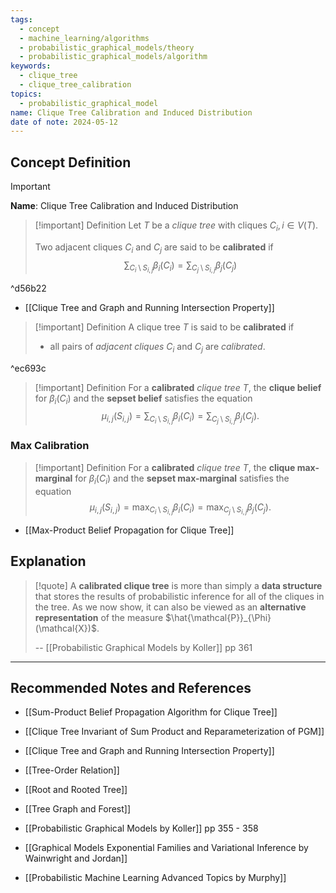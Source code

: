 ```yaml
---
tags:
  - concept
  - machine_learning/algorithms
  - probabilistic_graphical_models/theory
  - probabilistic_graphical_models/algorithm
keywords:
  - clique_tree
  - clique_tree_calibration
topics:
  - probabilistic_graphical_model
name: Clique Tree Calibration and Induced Distribution
date of note: 2024-05-12
---
```


## Concept Definition

>[!important]
>**Name**: Clique Tree Calibration and Induced Distribution

>[!important] Definition
>Let $T$ be a *clique tree* with cliques $C_{i}, i\in V(T)$.
>
>Two adjacent cliques $C_{i}$ and $C_{j}$ are said to be **calibrated** if 
>$$
>\sum_{C_{i} \setminus S_{i,j}}\beta_{i}(C_{i}) = \sum_{C_{j} \setminus S_{i,j}}\beta_{j}(C_{j})
>$$
>

^d56b22

- [[Clique Tree and Graph and Running Intersection Property]]

>[!important] Definition
>A clique tree $T$ is said to be **calibrated** if 
>- all pairs of *adjacent cliques* $C_{i}$ and $C_{j}$ are *calibrated*.

^ec693c

>[!important] Definition
>For a **calibrated** *clique tree* $T$,  the  **clique belief** for $\beta_{i}(C_{i})$ and the **sepset belief** satisfies the equation $$\mu_{i,j}(S_{i,j}) = \sum_{C_{i} \setminus S_{i,j}}\beta_{i}(C_{i}) = \sum_{C_{j} \setminus S_{i,j}}\beta_{j}(C_{j}).$$

### Max Calibration

>[!important] Definition
>For a **calibrated** *clique tree* $T$,  the  **clique max-marginal** for $\beta_{i}(C_{i})$ and the **sepset max-marginal** satisfies the equation $$\mu_{i,j}(S_{i,j}) = \max_{C_{i} \setminus S_{i,j}}\beta_{i}(C_{i}) = \max_{C_{j} \setminus S_{i,j}}\beta_{j}(C_{j}).$$

- [[Max-Product Belief Propagation for Clique Tree]]

## Explanation

>[!quote]
>A **calibrated clique tree** is more than simply a **data structure** that stores the results of probabilistic inference for all of the cliques in the tree. As we now show, it can also be viewed as an **alternative representation** of the measure $\hat{\mathcal{P}}_{\Phi}(\mathcal{X})$.
>
>-- [[Probabilistic Graphical Models by Koller]] pp 361




-----------
##  Recommended Notes and References


- [[Sum-Product Belief Propagation Algorithm for Clique Tree]]
- [[Clique Tree Invariant of Sum Product and Reparameterization of PGM]]
- [[Clique Tree and Graph and Running Intersection Property]]

- [[Tree-Order Relation]]
- [[Root and Rooted Tree]]
- [[Tree Graph and Forest]]


- [[Probabilistic Graphical Models by Koller]] pp 355 - 358
- [[Graphical Models Exponential Families and Variational Inference by Wainwright and Jordan]]
- [[Probabilistic Machine Learning Advanced Topics by Murphy]]
